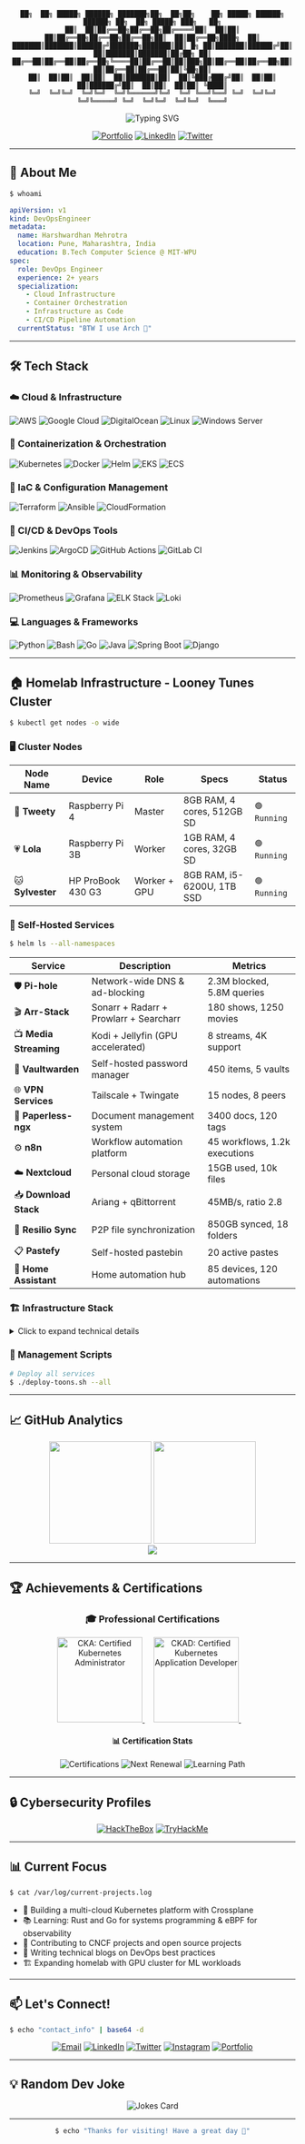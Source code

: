 <div align="center">

```ascii
██╗  ██╗ █████╗ ██████╗ ███████╗██╗  ██╗██╗    ██╗ █████╗ ██████╗ ██████╗ ██╗  ██╗ █████╗ ███╗   ██╗
██║  ██║██╔══██╗██╔══██╗██╔════╝██║  ██║██║    ██║██╔══██╗██╔══██╗██╔══██╗██║  ██║██╔══██╗████╗  ██║
███████║███████║██████╔╝███████╗███████║██║ █╗ ██║███████║██████╔╝██║  ██║███████║███████║██╔██╗ ██║
██╔══██║██╔══██║██╔══██╗╚════██║██╔══██║██║███╗██║██╔══██║██╔══██╗██║  ██║██╔══██║██╔══██║██║╚██╗██║
██║  ██║██║  ██║██║  ██║███████║██║  ██║╚███╔███╔╝██║  ██║██║  ██║██████╔╝██║  ██║██║  ██║██║ ╚████║
╚═╝  ╚═╝╚═╝  ╚═╝╚═╝  ╚═╝╚══════╝╚═╝  ╚═╝ ╚══╝╚══╝ ╚═╝  ╚═╝╚═╝  ╚═╝╚═════╝ ╚═╝  ╚═╝╚═╝  ╚═╝╚═╝  ╚═══╝
```

<img src="https://readme-typing-svg.herokuapp.com?font=Fira+Code&weight=600&size=20&pause=1000&color=00FF00&center=true&vCenter=true&width=800&lines=DevOps+Engineer+%7C+Cloud+Architect+%7C+Infrastructure+Automation;Kubernetes+%7C+Docker+%7C+Terraform+%7C+AWS+%7C+CI%2FCD;Building+Scalable+Infrastructure+at+Scale" alt="Typing SVG" />

[![Portfolio](https://img.shields.io/badge/Portfolio-harshwardhan.works-00FF00?style=for-the-badge&logo=google-chrome&logoColor=white)](https://harsh18262.github.io/)
[![LinkedIn](https://img.shields.io/badge/LinkedIn-Connect-0077B5?style=for-the-badge&logo=linkedin&logoColor=white)](https://www.linkedin.com/in/harshwardhan-mehrotra)
[![Twitter](https://img.shields.io/badge/Twitter-Follow-1DA1F2?style=for-the-badge&logo=twitter&logoColor=white)](https://twitter.com/harsh18262)

</div>

---

## 🚀 About Me

```bash
$ whoami
```
```yaml
apiVersion: v1
kind: DevOpsEngineer
metadata:
  name: Harshwardhan Mehrotra
  location: Pune, Maharashtra, India
  education: B.Tech Computer Science @ MIT-WPU
spec:
  role: DevOps Engineer
  experience: 2+ years
  specialization:
    - Cloud Infrastructure
    - Container Orchestration
    - Infrastructure as Code
    - CI/CD Pipeline Automation
  currentStatus: "BTW I use Arch 🐧"
```

---

## 🛠️ Tech Stack

### ☁️ Cloud & Infrastructure
![AWS](https://img.shields.io/badge/AWS-232F3E?style=for-the-badge&logo=amazon-aws&logoColor=FF9900)
![Google Cloud](https://img.shields.io/badge/Google_Cloud-4285F4?style=for-the-badge&logo=google-cloud&logoColor=white)
![DigitalOcean](https://img.shields.io/badge/DigitalOcean-0080FF?style=for-the-badge&logo=digitalocean&logoColor=white)
![Linux](https://img.shields.io/badge/Linux-FCC624?style=for-the-badge&logo=linux&logoColor=black)
![Windows Server](https://img.shields.io/badge/Windows_Server-0078D6?style=for-the-badge&logo=windows&logoColor=white)

### 🐳 Containerization & Orchestration
![Kubernetes](https://img.shields.io/badge/Kubernetes-326CE5?style=for-the-badge&logo=kubernetes&logoColor=white)
![Docker](https://img.shields.io/badge/Docker-2496ED?style=for-the-badge&logo=docker&logoColor=white)
![Helm](https://img.shields.io/badge/Helm-0F1689?style=for-the-badge&logo=helm&logoColor=white)
![EKS](https://img.shields.io/badge/Amazon_EKS-FF9900?style=for-the-badge&logo=amazon-eks&logoColor=white)
![ECS](https://img.shields.io/badge/Amazon_ECS-FF9900?style=for-the-badge&logo=amazon-ecs&logoColor=white)

### 🔧 IaC & Configuration Management
![Terraform](https://img.shields.io/badge/Terraform-7B42BC?style=for-the-badge&logo=terraform&logoColor=white)
![Ansible](https://img.shields.io/badge/Ansible-EE0000?style=for-the-badge&logo=ansible&logoColor=white)
![CloudFormation](https://img.shields.io/badge/CloudFormation-FF9900?style=for-the-badge&logo=amazon-aws&logoColor=white)

### 🚀 CI/CD & DevOps Tools
![Jenkins](https://img.shields.io/badge/Jenkins-D24939?style=for-the-badge&logo=jenkins&logoColor=white)
![ArgoCD](https://img.shields.io/badge/ArgoCD-1e1e2e?style=for-the-badge&logo=argo&logoColor=#d16044)
![GitHub Actions](https://img.shields.io/badge/GitHub_Actions-2088FF?style=for-the-badge&logo=github-actions&logoColor=white)
![GitLab CI](https://img.shields.io/badge/GitLab_CI-FC6D26?style=for-the-badge&logo=gitlab&logoColor=white)

### 📊 Monitoring & Observability
![Prometheus](https://img.shields.io/badge/Prometheus-E6522C?style=for-the-badge&logo=prometheus&logoColor=white)
![Grafana](https://img.shields.io/badge/Grafana-F46800?style=for-the-badge&logo=grafana&logoColor=white)
![ELK Stack](https://img.shields.io/badge/ELK_Stack-005571?style=for-the-badge&logo=elastic-stack&logoColor=white)
![Loki](https://img.shields.io/badge/Loki-2C3E50?style=for-the-badge&logo=grafana&logoColor=white)

### 💻 Languages & Frameworks
![Python](https://img.shields.io/badge/Python-232F3E?style=for-the-badge&logo=python&logoColor=FF9900)
![Bash](https://img.shields.io/badge/Bash-4EAA25?style=for-the-badge&logo=gnu-bash&logoColor=white)
![Go](https://img.shields.io/badge/Go-00ADD8?style=for-the-badge&logo=go&logoColor=white)
![Java](https://img.shields.io/badge/Java-ED8B00?style=for-the-badge&logo=java&logoColor=white)
![Spring Boot](https://img.shields.io/badge/Spring_Boot-6DB33F?style=for-the-badge&logo=spring-boot&logoColor=white)
![Django](https://img.shields.io/badge/Django-092E20?style=for-the-badge&logo=django&logoColor=white)

---

## 🏠 Homelab Infrastructure - Looney Tunes Cluster

```bash
$ kubectl get nodes -o wide
```

### 🖥️ Cluster Nodes

| Node Name | Device | Role | Specs | Status |
|-----------|--------|------|-------|--------|
| 🐤 **Tweety** | Raspberry Pi 4 | Master | 8GB RAM, 4 cores, 512GB SD | `🟢 Running` |
| 💗 **Lola** | Raspberry Pi 3B | Worker | 1GB RAM, 4 cores, 32GB SD | `🟢 Running` |
| 🐱 **Sylvester** | HP ProBook 430 G3 | Worker + GPU | 8GB RAM, i5-6200U, 1TB SSD | `🟢 Running` |

### 🚀 Self-Hosted Services

```bash
$ helm ls --all-namespaces
```

| Service | Description | Metrics |
|---------|-------------|---------|
| 🛡️ **Pi-hole** | Network-wide DNS & ad-blocking | 2.3M blocked, 5.8M queries |
| 🎬 **Arr-Stack** | Sonarr + Radarr + Prowlarr + Searcharr | 180 shows, 1250 movies |
| 📺 **Media Streaming** | Kodi + Jellyfin (GPU accelerated) | 8 streams, 4K support |
| 🔐 **Vaultwarden** | Self-hosted password manager | 450 items, 5 vaults |
| 🌐 **VPN Services** | Tailscale + Twingate | 15 nodes, 8 peers |
| 📄 **Paperless-ngx** | Document management system | 3400 docs, 120 tags |
| ⚙️ **n8n** | Workflow automation platform | 45 workflows, 1.2k executions |
| ☁️ **Nextcloud** | Personal cloud storage | 15GB used, 10k files |
| 📥 **Download Stack** | Ariang + qBittorrent | 45MB/s, ratio 2.8 |
| 🔄 **Resilio Sync** | P2P file synchronization | 850GB synced, 18 folders |
| 📋 **Pastefy** | Self-hosted pastebin | 20 active pastes |
| 🏡 **Home Assistant** | Home automation hub | 85 devices, 120 automations |

### 🏗️ Infrastructure Stack

<details>
<summary>Click to expand technical details</summary>

```yaml
infrastructure:
  orchestration:
    platform: K3s
    version: v1.33
    deployment: Helm + Custom Bash Scripts
  
  networking:
    ingress: NGINX Ingress Controller
    loadbalancer: MetalLB
    dns: Pi-hole + Unbound
    vpn: Tailscale + Twingate
    
  storage:
    type: Local-Path Provisioner
    backup: Kopia
    
  monitoring:
    status: In Development
    planned: Prometheus + Grafana
    
  features:
    - GPU passthrough for media transcoding
    - Custom Helm charts
    - Automated deployment scripts
    - Node-specific service distribution
```

</details>


### 🔧 Management Scripts

```bash
# Deploy all services
$ ./deploy-toons.sh --all

```

---

## 📈 GitHub Analytics

<div align="center">
  <img height="180em" src="https://github-readme-stats.vercel.app/api?username=harsh18262&show_icons=true&theme=dark&bg_color=0a0a0a&title_color=00ff00&text_color=00ff00&icon_color=00ff00&border_color=00ff00&include_all_commits=true&count_private=true"/>
  <img height="180em" src="https://github-readme-stats.vercel.app/api/top-langs/?username=harsh18262&layout=compact&theme=dark&bg_color=0a0a0a&title_color=00ff00&text_color=00ff00&border_color=00ff00"/>
</div>

<div align="center">
  <img src="https://github-readme-streak-stats.herokuapp.com/?user=harsh18262&theme=dark&background=0a0a0a&ring=00ff00&fire=00ff00&currStreakLabel=00ff00&border=00ff00" />
</div>

---

## 🏆 Achievements & Certifications

<div align="center">

### 🎓 Professional Certifications

<!-- 
To add your Credly badges:
1. Go to your badge on Credly
2. Click "Share" -> "Embed Badge"
3. Copy the HTML code
4. Replace the examples below with your actual badge HTML

Example format:
<div data-iframe-width="150" data-iframe-height="270" data-share-badge-id="YOUR-BADGE-ID" data-share-badge-host="https://www.credly.com"></div>

Alternatively, use the image URL method shown below:
-->

<!-- Using Credly Badge Images (Recommended for GitHub README) -->
<!-- Replace these URLs with your actual Credly badge image URLs -->
<!-- To get the image URL: Right-click on your badge image on Credly and copy image address -->


<a href="https://www.credly.com/badges/21cf20f8-790a-40bb-ae13-ca03a1a707ad/public_url">
  <img src="https://images.credly.com/images/8b8ed108-e77d-4396-ac59-2504583b9d54/cka_from_cncfsite__281_29.png" width="150" alt="CKA: Certified Kubernetes Administrator" />
</a>
&nbsp;&nbsp;&nbsp;
<a href="https://www.credly.com/badges/0bcfcda8-e0e5-42b5-91a1-7cf3467ca267/public_url'">
  <img src="https://images.credly.com/images/cc8adc83-1dc6-4d57-8e20-22171247e052/blob" width="150" alt="CKAD: Certified Kubernetes Application Developer" />
</a>
&nbsp;&nbsp;&nbsp;

<!-- Add more badges as needed -->
<!-- 
Example to add more badges:
<a href="https://www.credly.com/badges/YOUR-BADGE-ID">
  <img src="YOUR-BADGE-IMAGE-URL" width="150" alt="Certification Name" />
</a>
-->

#### 📊 Certification Stats
![Certifications](https://img.shields.io/badge/Active_Certifications-2-00ff00?style=for-the-badge&logo=acclaim&logoColor=white)
![Next Renewal](https://img.shields.io/badge/Next_Renewal-2027-yellow?style=for-the-badge&logo=calendar&logoColor=white)
![Learning Path](https://img.shields.io/badge/Currently_Studying-CKS-blue?style=for-the-badge&logo=kubernetes&logoColor=white)

</div>

---

## 🔒 Cybersecurity Profiles

<div align="center">

[![HackTheBox](http://www.hackthebox.eu/badge/image/322519)](https://www.hackthebox.eu/profile/322519)
[![TryHackMe](https://tryhackme-badges.s3.amazonaws.com/harsh18262.png)](https://tryhackme.com/p/harsh18262)

</div>

---

## 📊 Current Focus

```bash
$ cat /var/log/current-projects.log
```

- 🔨 Building a multi-cloud Kubernetes platform with Crossplane
- 📚 Learning: Rust and Go for systems programming & eBPF for observability
- 🚀 Contributing to CNCF projects and open source projects
- 📝 Writing technical blogs on DevOps best practices
- 🏗️ Expanding homelab with GPU cluster for ML workloads

---

## 📫 Let's Connect!

```bash
$ echo "contact_info" | base64 -d
```

<div align="center">

[![Email](https://img.shields.io/badge/Email-harshwardhanmehrotra@gmail.com-D14836?style=for-the-badge&logo=gmail&logoColor=white)](mailto:harshwardhanmehrotra@gmail.com)
[![LinkedIn](https://img.shields.io/badge/LinkedIn-harshwardhan--mehrotra-0077B5?style=for-the-badge&logo=linkedin&logoColor=white)](https://www.linkedin.com/in/harshwardhan-mehrotra)
[![Twitter](https://img.shields.io/badge/Twitter-@harsh18262-1DA1F2?style=for-the-badge&logo=twitter&logoColor=white)](https://twitter.com/harsh18262)
[![Instagram](https://img.shields.io/badge/Instagram-@__.__harshwardhan__.__-E4405F?style=for-the-badge&logo=instagram&logoColor=white)](https://www.instagram.com/_._harshwardhan_._/)
[![Portfolio](https://img.shields.io/badge/Portfolio-harshwardhan.works-00ff00?style=for-the-badge&logo=google-chrome&logoColor=white)](https://harsh18262.github.io/)

</div>

---

## 💡 Random Dev Joke

<div align="center">
  <img src="https://readme-jokes.vercel.app/api?theme=dark&bgColor=%230a0a0a&textColor=%2300ff00&borderColor=%2300ff00" alt="Jokes Card" />
</div>

---

<div align="center">

```bash
$ echo "Thanks for visiting! Have a great day 🚀"
```
</div>